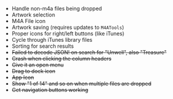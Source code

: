 - Handle non-m4a files being dropped
- Artwork selection
- M4A File icon
- Artwork saving (requires updates to `M4ATools`)
- Proper icons for right/left buttons (like iTunes)
- Cycle through iTunes library files
- Sorting for search results
- ~~Failed to decode JSON! on search for "Unwell", also "Treasure"~~
- ~~Crash when clicking the column headers~~
- ~~Give it an open menu~~
- ~~Drag to dock icon~~
- ~~App Icon~~
- ~~Show "1 of 14" and so on when multiple files are dropped~~
- ~~Get navigation buttons working~~
